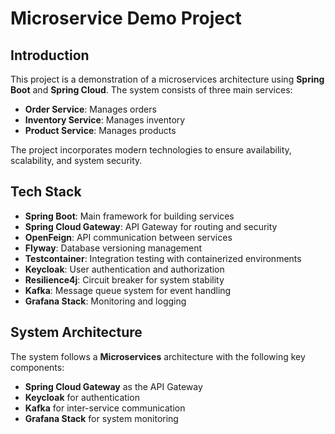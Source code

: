 # Microservice Demo Project

## Introduction
This project is a demonstration of a microservices architecture using **Spring Boot** and **Spring Cloud**. The system consists of three main services:

- **Order Service**: Manages orders
- **Inventory Service**: Manages inventory
- **Product Service**: Manages products

The project incorporates modern technologies to ensure availability, scalability, and system security.

## Tech Stack
- **Spring Boot**: Main framework for building services
- **Spring Cloud Gateway**: API Gateway for routing and security
- **OpenFeign**: API communication between services
- **Flyway**: Database versioning management
- **Testcontainer**: Integration testing with containerized environments
- **Keycloak**: User authentication and authorization
- **Resilience4j**: Circuit breaker for system stability
- **Kafka**: Message queue system for event handling
- **Grafana Stack**: Monitoring and logging

## System Architecture
The system follows a **Microservices** architecture with the following key components:

- **Spring Cloud Gateway** as the API Gateway
- **Keycloak** for authentication
- **Kafka** for inter-service communication
- **Grafana Stack** for system monitoring